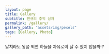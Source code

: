 ```yaml
---
layout: page
title: Gallery
subtitle: 민규의 추억 상자
permalink: /gallery/
gallery_path: "assets/img/pexels"
tags: [Gallery, Photo]
---
```


날치라도 왕쯤 되면 하늘을 자유로이 날 수 있지 않을까!?
